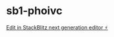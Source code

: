 # sb1-phoivc

[Edit in StackBlitz next generation editor ⚡️](https://stackblitz.com/~/github.com/kanoliban/sb1-phoivc)